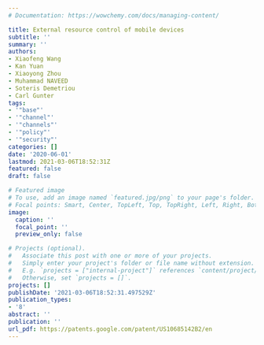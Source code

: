 ```yaml
---
# Documentation: https://wowchemy.com/docs/managing-content/

title: External resource control of mobile devices
subtitle: ''
summary: ''
authors:
- Xiaofeng Wang
- Kan Yuan
- Xiaoyong Zhou
- Muhammad NAVEED
- Soteris Demetriou
- Carl Gunter
tags:
- '"base"'
- '"channel"'
- '"channels"'
- '"policy"'
- '"security"'
categories: []
date: '2020-06-01'
lastmod: 2021-03-06T18:52:31Z
featured: false
draft: false

# Featured image
# To use, add an image named `featured.jpg/png` to your page's folder.
# Focal points: Smart, Center, TopLeft, Top, TopRight, Left, Right, BottomLeft, Bottom, BottomRight.
image:
  caption: ''
  focal_point: ''
  preview_only: false

# Projects (optional).
#   Associate this post with one or more of your projects.
#   Simply enter your project's folder or file name without extension.
#   E.g. `projects = ["internal-project"]` references `content/project/deep-learning/index.md`.
#   Otherwise, set `projects = []`.
projects: []
publishDate: '2021-03-06T18:52:31.497529Z'
publication_types:
- '8'
abstract: ''
publication: ''
url_pdf: https://patents.google.com/patent/US10685142B2/en
---
```

